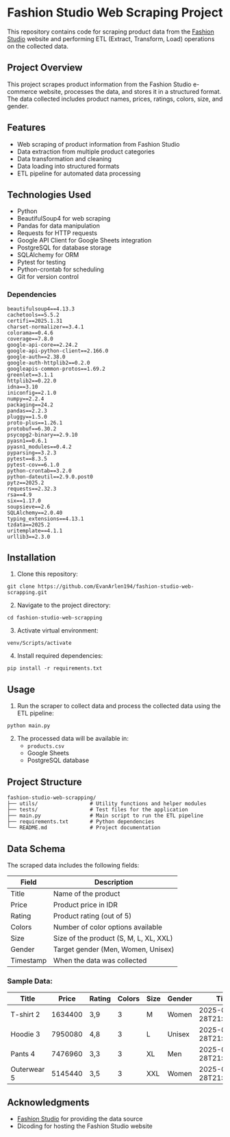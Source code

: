 # Fashion Studio Web Scraping Project

This repository contains code for scraping product data from the [Fashion Studio](https://fashion-studio.dicoding.dev/) website and performing ETL (Extract, Transform, Load) operations on the collected data.

## Project Overview

This project scrapes product information from the Fashion Studio e-commerce website, processes the data, and stores it in a structured format. The data collected includes product names, prices, ratings, colors, size, and gender.

## Features

- Web scraping of product information from Fashion Studio
- Data extraction from multiple product categories
- Data transformation and cleaning
- Data loading into structured formats
- ETL pipeline for automated data processing

## Technologies Used

- Python
- BeautifulSoup4 for web scraping
- Pandas for data manipulation
- Requests for HTTP requests
- Google API Client for Google Sheets integration
- PostgreSQL for database storage
- SQLAlchemy for ORM
- Pytest for testing
- Python-crontab for scheduling
- Git for version control

### Dependencies

```
beautifulsoup4==4.13.3
cachetools==5.5.2
certifi==2025.1.31
charset-normalizer==3.4.1
colorama==0.4.6
coverage==7.8.0
google-api-core==2.24.2
google-api-python-client==2.166.0
google-auth==2.38.0
google-auth-httplib2==0.2.0
googleapis-common-protos==1.69.2
greenlet==3.1.1
httplib2==0.22.0
idna==3.10
iniconfig==2.1.0
numpy==2.2.4
packaging==24.2
pandas==2.2.3
pluggy==1.5.0
proto-plus==1.26.1
protobuf==6.30.2
psycopg2-binary==2.9.10
pyasn1==0.6.1
pyasn1_modules==0.4.2
pyparsing==3.2.3
pytest==8.3.5
pytest-cov==6.1.0
python-crontab==3.2.0
python-dateutil==2.9.0.post0
pytz==2025.2
requests==2.32.3
rsa==4.9
six==1.17.0
soupsieve==2.6
SQLAlchemy==2.0.40
typing_extensions==4.13.1
tzdata==2025.2
uritemplate==4.1.1
urllib3==2.3.0
```

## Installation

1. Clone this repository:
```
git clone https://github.com/EvanArlen194/fashion-studio-web-scrapping.git
```

2. Navigate to the project directory:
```
cd fashion-studio-web-scrapping
```

3. Activate virtual environment:
```
venv/Scripts/activate
```

4. Install required dependencies:
```
pip install -r requirements.txt
```

## Usage

1. Run the scraper to collect data and process the collected data using the ETL pipeline:
```
python main.py
```

2. The processed data will be available in:
   - `products.csv`
   - Google Sheets
   - PostgreSQL database

## Project Structure

```
fashion-studio-web-scrapping/
├── utils/                 # Utility functions and helper modules  
├── tests/                 # Test files for the application
├── main.py                # Main script to run the ETL pipeline        
├── requirements.txt       # Python dependencies
└── README.md              # Project documentation
```

## Data Schema

The scraped data includes the following fields:

| Field | Description |
|-------|-------------|
| Title | Name of the product |
| Price | Product price in IDR |
| Rating | Product rating (out of 5) |
| Colors | Number of color options available |
| Size | Size of the product (S, M, L, XL, XXL) |
| Gender | Target gender (Men, Women, Unisex) |
| Timestamp | When the data was collected |

### Sample Data:

| Title | Price | Rating | Colors | Size | Gender | Timestamp |
|-------|-------|--------|--------|------|--------|-----------|
| T-shirt 2 | 1634400 | 3,9 | 3 | M | Women | 2025-04-28T21:40:31.497645 |
| Hoodie 3 | 7950080 | 4,8 | 3 | L | Unisex | 2025-04-28T21:40:31.497645 |
| Pants 4 | 7476960 | 3,3 | 3 | XL | Men | 2025-04-28T21:40:31.497645 |
| Outerwear 5 | 5145440 | 3,5 | 3 | XXL | Women | 2025-04-28T21:40:31.497645 |

## Acknowledgments

- [Fashion Studio](https://fashion-studio.dicoding.dev/) for providing the data source
- Dicoding for hosting the Fashion Studio website
